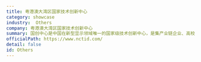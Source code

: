 ```yaml
---
title: 粤港澳大湾区国家技术创新中心
category: showcase
industry:  Others
company: 粤港澳大湾区国家技术创新中心
summary: 国创中心是中国在新型显示领域唯一的国家级技术创新中心，是集产业链企业、高校、科研院所等多方力量共同构建的专业化创新平台，部署openGauss服务器节点数1~10个。
officialPath: https://www.nctid.com/
detail: false
id: Others
---
```

